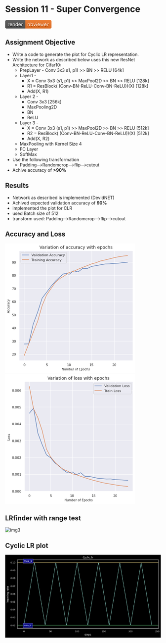 # Session 11 - Super Convergence
[![Open Jupyter Notebook](week11/images/nbviewer_badge.png)](https://github.com/millermuttu/TSAI-EVA5/blob/master/week11/EVA5_session_11.ipynb)

## Assignment Objective
- Write a code to generate the plot for Cyclic LR representation.
- Write the network as described below
  uses this new ResNet Architecture for Cifar10:
  * PrepLayer - Conv 3x3 s1, p1) >> BN >> RELU [64k]
  * Layer1 -
    - X = Conv 3x3 (s1, p1) >> MaxPool2D >> BN >> RELU [128k]
    - R1 = ResBlock( (Conv-BN-ReLU-Conv-BN-ReLU))(X) [128k] 
    - Add(X, R1)
  * Layer 2 -
    - Conv 3x3 [256k]
    - MaxPooling2D
    - BN
    - ReLU
  * Layer 3 -
    - X = Conv 3x3 (s1, p1) >> MaxPool2D >> BN >> RELU [512k]
    - R2 = ResBlock( (Conv-BN-ReLU-Conv-BN-ReLU))(X) [512k]
    - Add(X, R2)
  * MaxPooling with Kernel Size 4
  * FC Layer 
  * SoftMax
 - Use the following transformation
    * Padding-->Randomcrop-->flip-->cutout
 - Achive accuracy of **>90%**

## Results
 * Network as described is implemented (DevidNET)
 * Achived expected validation accuracy of **90%**
 * implemented the plot for CLR
 * used Batch size of 512
 * transform used: Padding-->Randomcrop-->flip-->cutout

## Accuracy and Loss
![i](week11/images/acc.png) ![i2](week11/images/loss.png)

## LRfinder with range test
![img3](week11/images/lrfinder.png)

## Cyclic LR plot
![img5](week11/images/clr.png)
